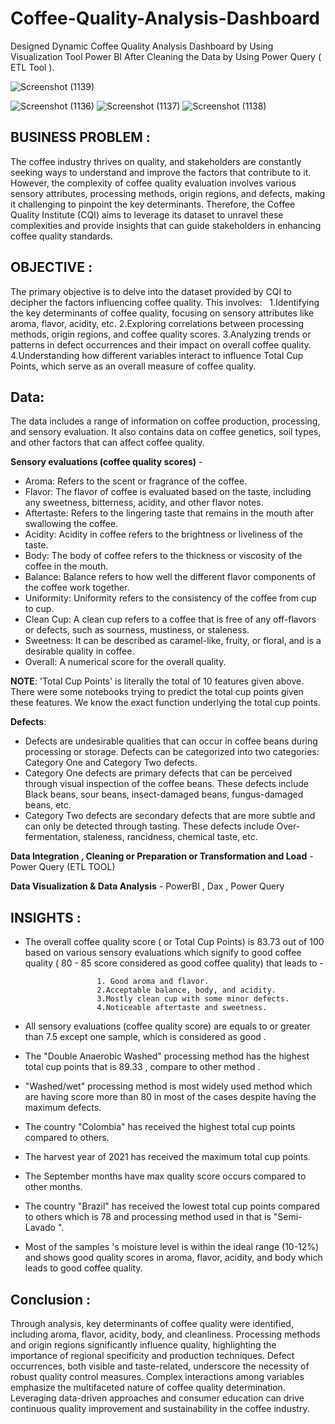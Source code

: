 # Coffee-Quality-Analysis-Dashboard
Designed Dynamic Coffee Quality Analysis Dashboard by Using Visualization Tool Power BI After Cleaning the Data by Using Power Query ( ETL Tool ).

![Screenshot (1139)](https://github.com/user-attachments/assets/5292f74a-7a01-4d63-86b9-388599a98f93)

![Screenshot (1136)](https://github.com/user-attachments/assets/23ff3ae6-ec1b-4022-a532-bfc9ddaaac75)
![Screenshot (1137)](https://github.com/user-attachments/assets/74b325db-7739-498d-b7ab-874005ae5f03)
![Screenshot (1138)](https://github.com/user-attachments/assets/f1e644fd-285e-4ab2-8b04-c5343f03d6b2)


## BUSINESS PROBLEM :
The coffee industry thrives on quality, and stakeholders are constantly seeking ways to understand and improve the factors that contribute to it. However, the complexity of coffee quality evaluation involves various sensory attributes, processing methods, origin regions, and defects, making it challenging to pinpoint the key determinants. Therefore, the Coffee Quality Institute (CQI) aims to leverage its dataset to unravel these complexities and provide insights that can guide stakeholders in enhancing coffee quality standards.

## OBJECTIVE :
The primary objective is to delve into the dataset provided by CQI to decipher the factors influencing coffee quality. This involves:
 
1.Identifying the key determinants of coffee quality, focusing on sensory attributes like aroma, flavor, acidity, etc.
2.Exploring correlations between processing methods, origin regions, and coffee quality scores.
3.Analyzing trends or patterns in defect occurrences and their impact on overall coffee quality.
4.Understanding how different variables interact to influence Total Cup Points, which serve as an overall measure of coffee quality.

## Data:
The data includes a range of information on coffee production, processing, and sensory evaluation. It also contains data on coffee genetics, soil types, and other factors that can affect coffee quality.

**Sensory evaluations (coffee quality scores)** -
   * Aroma: Refers to the scent or fragrance of the coffee.
   * Flavor: The flavor of coffee is evaluated based on the taste, including any sweetness, bitterness, acidity, and other flavor notes.
   *	Aftertaste: Refers to the lingering taste that remains in the mouth after swallowing the coffee.
   *	Acidity: Acidity in coffee refers to the brightness or liveliness of the taste.
   *	Body: The body of coffee refers to the thickness or viscosity of the coffee in the mouth.
   *	Balance: Balance refers to how well the different flavor components of the coffee work together.
   *	Uniformity: Uniformity refers to the consistency of the coffee from cup to cup.
   *	Clean Cup: A clean cup refers to a coffee that is free of any off-flavors or defects, such as sourness, mustiness, or staleness.
   *	Sweetness: It can be described as caramel-like, fruity, or floral, and is a desirable quality in coffee.
   * Overall: A numerical score for the overall quality.


**NOTE**: 'Total Cup Points' is literally the total of 10 features given above. There were some notebooks trying to predict the total cup points given these features. We know the exact 
 function underlying the total cup points.

**Defects**:
 * Defects are undesirable qualities that can occur in coffee beans during processing or storage. Defects can be categorized into two categories: Category One and Category Two defects.
 * Category One defects are primary defects that can be perceived through visual inspection of the coffee beans. These defects include Black beans, sour beans, insect-damaged beans, 
   fungus-damaged beans, etc.
 * Category Two defects are secondary defects that are more subtle and can only be detected through tasting. These defects include Over-fermentation, staleness, rancidness, chemical 
   taste, etc.

**Data Integration , Cleaning or Preparation or Transformation and Load** - Power Query (ETL TOOL)

**Data Visualization & Data Analysis** - PowerBI , Dax , Power Query

## INSIGHTS :

* The overall coffee quality score ( or Total Cup Points) is 83.73 out of 100 based on various sensory evaluations which signify to good coffee quality ( 80 - 85 score considered as good coffee quality) that leads to -
  
                      1. Good aroma and flavor.
                      2.Acceptable balance, body, and acidity.
                      3.Mostly clean cup with some minor defects.
                      4.Noticeable aftertaste and sweetness.
* All sensory evaluations (coffee quality score) are equals to or greater than 7.5 except one sample, which is considered as good .
* The "Double Anaerobic Washed" processing method has the highest total cup points that is 89.33 , compare to other method . 
* "Washed/wet" processing method is most widely used method which are having score more than 80 in most of the cases despite having the maximum defects.
* The country "Colombia" has received the highest total cup points compared to others.
* The harvest year of 2021 has received the maximum total cup points.
* The September months have max quality score occurs compared to other months.
* The country "Brazil" has received the lowest total cup points compared to others which is 78 and processing method used in that is "Semi- Lavado ".  
* Most of the samples 's moisture level is within the ideal range (10-12%) and shows good quality scores in aroma, flavor, acidity, and body which leads to good coffee quality.
  
  
## Conclusion :
Through analysis, key determinants of coffee quality were identified, including aroma, flavor, acidity, body, and cleanliness. Processing methods and origin regions significantly influence quality, highlighting the importance of regional specificity and production techniques. Defect occurrences, both visible and taste-related, underscore the necessity of robust quality control measures. Complex interactions among variables emphasize the multifaceted nature of coffee quality determination. Leveraging data-driven approaches and consumer education can drive continuous quality improvement and sustainability in the coffee industry.


